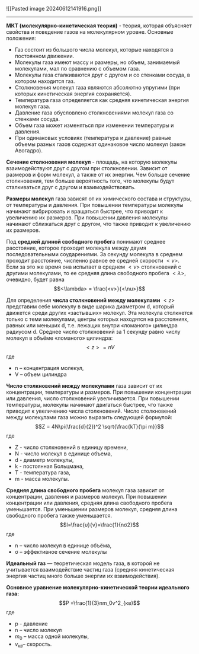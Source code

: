  ![[Pasted image 20240612141916.png]]

---

**МКТ (молекулярно-кинетическая теория)** - теория, которая объясняет свойства и поведение газов на молекулярном уровне. Основные положения:
 - Газ состоит из большого числа молекул, которые находятся в постоянном движении.
 - Молекулы газа имеют массу и размеры, но объем, занимаемый молекулами, мал по сравнению с объемом газа.
 - Молекулы газа сталкиваются друг с другом и со стенками сосуда, в котором находится газ.
 - Столкновения молекул газа являются абсолютно упругими (при которых кинетическая энергия сохраняется).
 - Температура газа определяется как средняя кинетическая энергия молекул газа.
 - Давление газа обусловлено столкновениями молекул газа со стенками сосуда.
 - Объем газа может изменяться при изменении температуры и давления.
 - При одинаковых условиях (температура и давление) равные объемы разных газов содержат одинаковое число молекул (закон Авогадро).

**Сечение столкновения молекул** - площадь, на которую молекулы взаимодействуют друг с другом при столкновении. Зависит от размеров и форм молекул, а также от их энергии. Чем больше сечение столкновения, тем больше вероятность того, что молекулы будут сталкиваться друг с другом и взаимодействовать.

**Размеры молекул** газа зависят от их химического состава и структуры, от температуры и давления. При повышении температуры молекулы начинают вибрировать и вращаться быстрее, что приводит к увеличению их размеров. При повышении давления молекулы начинают сближаться друг с другом, что также приводит к увеличению их размеров.

Под **средней длиной свободного пробег**а понимают среднее расстояние, которое проходит молекула между двумя последовательными соударениями. За секунду молекула в среднем проходит расстояние, численно равное ее средней скорости $<v>$. Если за это же время она испытает в среднем $<\nu>$ столкновений с другими молекулами, то ее средняя длина свободного пробега $<\lambda>$, очевидно, будет равна $$<\lambda> = \frac{<v>}{<\nu>}$$

Для определения **числа столкновений между молекулами** $<z>$ представим себе молекулу в виде шарика диаметром d, который движется среди других «застывших» молекул. Эта молекула столкнется только с теми молекулами, центры которых находятся на расстояниях, равных или меньших d, т.е. лежащих внутри «ломаного» цилиндра радиусом d. Среднее число столкновений за 1 секунду равно числу молекул в объёме «ломаного» цилиндра:$$<z> = nV$$
где 
- n – концентрация молекул, 
- V – объем цилиндра

**Число столкновений между молекулами** газа зависит от их концентрации, температуры и размеров. При повышении концентрации или давления, число столкновений увеличивается. При повышении температуры, молекулы начинают двигаться быстрее, что также приводит к увеличению числа столкновений. Число столкновений между молекулами газа можно выразить следующей формулой: $$Z = 4N\pi(\frac{d}{2})^2 \sqrt{\frac{kT}{\pi m}}$$
где 
- Z - число столкновений в единицу времени,
- N - число молекул в единице объема, 
- d - диаметр молекулы, 
- k - постоянная Больцмана, 
- T - температура газа,
- m - масса молекулы.

**Средняя длина свободного пробега** молекул газа зависит от концентрации, давления и размеров молекул. При повышении концентрации или давления, средняя длина свободного пробега уменьшается. При уменьшении размеров молекул, средняя длина свободного пробега также уменьшается. $$l=\frac{υ}{ν}=\frac{1}{nσ2​}$$где 
- n – число молекул в единице объёма, 
- σ – эффективное сечение молекулы

**Идеальный газ** — теоретическая модель газа, в которой не учитывается
взаимодействие частиц газа (средняя кинетическая энергия частиц много больше
энергии их взаимодействия).

**Основное уравнение молекулярно-кинетической теории идеального газа:**
$$P =\frac{1}{3}nm_0v^2_{кв}$$ где 
- p - давление
- n – число молекул
- $m_0$ – масса одной молекулы,
- $v_{кв}$– скорость.